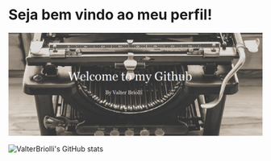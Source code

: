 #          Seja bem vindo ao meu perfil!

![Welcome](https://github.com/ValterBriolli/ValterBriolli/blob/main/Machine%20BY.png)

![ValterBriolli's GitHub stats](https://github-readme-stats.vercel.app/api?username=ValterBriolli&theme=radical)




